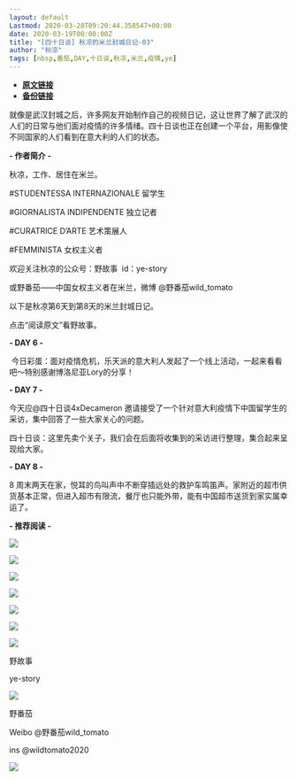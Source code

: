 ```yaml
---
layout: default
Lastmod: 2020-03-28T09:20:44.358547+00:00
date: 2020-03-19T00:00:00Z
title: "[四十日谈] 秋凉的米兰封城日记-03"
author: "秋凉"
tags: [nbsp,番茄,DAY,十日谈,秋凉,米兰,疫情,ye]
---
```


* [**原文链接**](https://mp.weixin.qq.com/s/evW7JHP8EdMHDMoerYA43A)
* [**备份链接**](http://archive.ph/TIqob)


就像是武汉封城之后，许多网友开始制作自己的视频日记，这让世界了解了武汉的人们的日常与他们面对疫情的许多情绪。四十日谈也正在创建一个平台，用影像使不同国家的人们看到在意大利的人们的状态。

**\- 作者简介 -**

秋凉，工作、居住在米兰。  

#STUDENTESSA INTERNAZIONALE 留学⽣

#GIORNALISTA INDIPENDENTE 独⽴记者

#CURATRICE D’ARTE 艺术策展⼈

#FEMMINISTA ⼥权主义者

欢迎关注秋凉的公众号：野故事  id：ye-story

或野番茄——中国女权主义者在米兰，微博 @野番茄wild\_tomato

以下是秋凉第6天到第8天的米兰封城日记。

点击“阅读原文”看野故事。

**\- DAY 6 -**

 今日彩蛋：面对疫情危机，乐天派的意大利人发起了一个线上活动，一起来看看吧～特别感谢博洛尼亚Lory的分享！

**\- DAY 7 -**  

今天应@四十日谈4xDecameron 邀请接受了一个针对意大利疫情下中国留学生的采访，集中回答了一些大家关心的问题。

四十日谈：这里先卖个关子，我们会在后面将收集到的采访进行整理，集合起来呈现给大家。  

**\- DAY 8 -**

8 周末两天在家，悦耳的鸟叫声中不断穿插远处的救护车鸣笛声。家附近的超市供货基本正常，但进入超市有限流，餐厅也只能外带，能有中国超市送货到家实属幸运了。

**\- 推荐阅读 -**  

[![](/images/post/699a7db70f6709686d440803c6f4aef0.jpg)](http://mp.weixin.qq.com/s?__biz=MzUxMjk3MzM1MA==&mid=2247484987&idx=2&sn=f20f77024808921bf136953112f5cdbd&chksm=f95d0972ce2a80642b013daf457b66ac2bf609513e25d4f4a92370fed9a03e2340f995c6df33&scene=21#wechat_redirect)

[![](/images/post/b8b64aa80d942200c5986a2478826a1e.jpg)](http://mp.weixin.qq.com/s?__biz=MzUxMjk3MzM1MA==&mid=2247484917&idx=2&sn=053425b6c81908707dbabdd9e6ce46db&chksm=f95d0abcce2a83aaa2ae40beb18bb450cf1f5e5a5f707677028cc4c09ccc32374685ce630765&scene=21#wechat_redirect)

[![](/images/post/0c4669c0509ae8374825723ae39d671a.jpg)](http://mp.weixin.qq.com/s?__biz=MzUxMjk3MzM1MA==&mid=2247484844&idx=1&sn=fdc895809f64b81e437f638e33f09e26&chksm=f95d0ae5ce2a83f3ffca068026c28b7905dbc01508646f02a6e06b2d99070e521e0c5f7e962c&scene=21#wechat_redirect)

[![](/images/post/a68f20060e66737ca1a14c349b675c3d.jpg)](http://mp.weixin.qq.com/s?__biz=MzUxMjk3MzM1MA==&mid=2247484956&idx=2&sn=c333d4ce945b49fcb80f70130475c888&chksm=f95d0955ce2a8043a4cee778cd1647a68d6e1dec62d746f7a8a1d637e6a3b2b72877815718d7&scene=21#wechat_redirect)

[![](/images/post/e185b7b6769f4ff49666ef19ea57c5cf.jpg)](http://mp.weixin.qq.com/s?__biz=MzUxMjk3MzM1MA==&mid=2247484893&idx=2&sn=ffe5fc1cc54f965c013aef2fa1dc2ae4&chksm=f95d0a94ce2a8382e137a9c0d77b74564094d9bee6aff5034d839d2ff7071d93ce26e9e2f303&scene=21#wechat_redirect)

[![](/images/post/b09a4060740f6780c2f096830cf24cc6.jpg)](http://mp.weixin.qq.com/s?__biz=MzUxMjk3MzM1MA==&mid=2247484821&idx=1&sn=7befefb492c4ae10bb8493829217c2b8&chksm=f95d0adcce2a83ca47d752005f351e4bb2c20e9edd4e697914794d0fd44adf421632dd6baa48&scene=21#wechat_redirect)

![](/images/post/36614969232986288268e9298225d720.jpg)

野故事  

ye-story

![](/images/post/367e5038a8f26a88f6cc208ffae7030e.jpg)

野番茄  

Weibo @野番茄wild\_tomato

ins @wildtomato2020

![](/images/post/18360f2b81547d93f264c7c0828e4ece.jpg)

